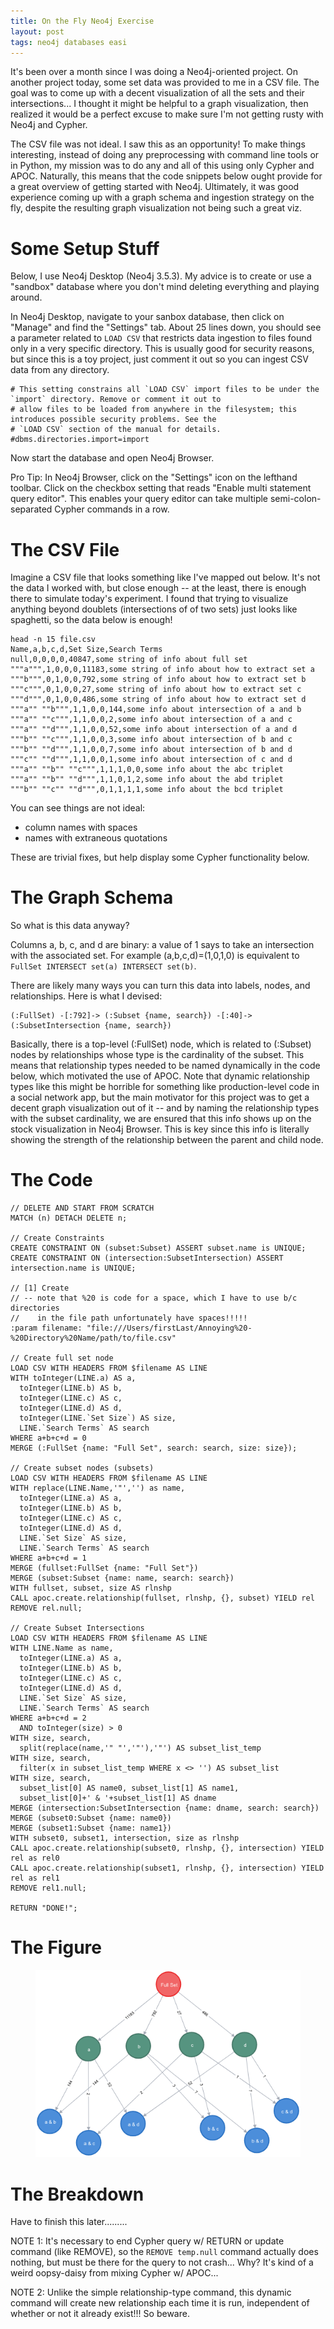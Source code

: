 ```yaml
---
title: On the Fly Neo4j Exercise
layout: post
tags: neo4j databases easi
---
```


It's been over a month since I was doing a Neo4j-oriented project.  On another project today, some set data 
was provided to me in a CSV file.  The goal was to come up with a decent visualization 
of all the sets and their intersections...  I thought it might be helpful to a graph visualization, then
realized it would be a perfect excuse to make sure I'm not getting rusty with Neo4j and Cypher.  


The CSV file was not ideal.  I saw this as an opportunity!  To make things interesting, 
instead of doing any preprocessing with command line tools or in Python,
my mission was to do any and all of this using only Cypher and APOC.  Naturally, this means that the code snippets
below ought provide for a great overview of getting started with Neo4j.   Ultimately, it was good 
experience coming up with a graph schema and ingestion strategy on the fly, despite the 
resulting graph visualization not being such a great viz.

Some Setup Stuff
==============================================

Below, I use Neo4j Desktop (Neo4j 3.5.3).  My advice is to create or use a "sandbox" database
where you don't mind deleting everything and playing around.

In Neo4j Desktop, navigate to your sanbox database, then click on "Manage" and find the 
"Settings" tab.  About 25 lines down, you should see a parameter related to `LOAD CSV` that
restricts data ingestion to files found only in a very specific directory.  This is usually
good for security reasons, but since this is a toy project, just comment it out so you can 
ingest CSV data from any directory.

```
# This setting constrains all `LOAD CSV` import files to be under the `import` directory. Remove or comment it out to
# allow files to be loaded from anywhere in the filesystem; this introduces possible security problems. See the
# `LOAD CSV` section of the manual for details.
#dbms.directories.import=import
```

Now start the database and open Neo4j Browser.

Pro Tip: In Neo4j Browser, click on the "Settings" icon on the lefthand toolbar.  Click on the checkbox setting
that reads "Enable multi statement query editor".  This enables your query editor can take multiple semi-colon-separated
Cypher commands in a row.


The CSV File
===================================================

Imagine a CSV file that looks something like I've mapped out below.  It's not the data I worked with, but
close enough -- at the least, there is enough there to simulate today's experiment.  I found that trying
to visualize anything beyond doublets (intersections of of two sets) just looks like spaghetti, so the 
data below is enough!


```
head -n 15 file.csv
Name,a,b,c,d,Set Size,Search Terms
null,0,0,0,0,40847,some string of info about full set
"""a""",1,0,0,0,11183,some string of info about how to extract set a
"""b""",0,1,0,0,792,some string of info about how to extract set b
"""c""",0,1,0,0,27,some string of info about how to extract set c
"""d""",0,1,0,0,486,some string of info about how to extract set d
"""a"" ""b""",1,1,0,0,144,some info about intersection of a and b
"""a"" ""c""",1,1,0,0,2,some info about intersection of a and c
"""a"" ""d""",1,1,0,0,52,some info about intersection of a and d
"""b"" ""c""",1,1,0,0,3,some info about intersection of b and c
"""b"" ""d""",1,1,0,0,7,some info about intersection of b and d
"""c"" ""d""",1,1,0,0,1,some info about intersection of c and d
"""a"" ""b"" ""c""",1,1,1,0,0,some info about the abc triplet
"""a"" ""b"" ""d""",1,1,0,1,2,some info about the abd triplet
"""b"" ""c"" ""d""",0,1,1,1,1,some info about the bcd triplet
```

You can see things are not ideal:
* column names with spaces
* names with extraneous quotations

These are trivial fixes, but help display some Cypher functionality below.

# The Graph Schema
So what is this data anyway?

Columns a, b, c, and d are binary: a value of 1 says to take an intersection with the
associated set.  For example (a,b,c,d)=(1,0,1,0) is equivalent to `FullSet INTERSECT set(a) INTERSECT set(b)`.

There are likely many ways you can turn this data into labels, nodes, and relationships.  Here
is what I devised:

```
(:FullSet) -[:792]-> (:Subset {name, search}) -[:40]-> (:SubsetIntersection {name, search})
```

Basically, there is a top-level (:FullSet) node, which is related to (:Subset) nodes by
relationships whose type is the cardinality of the subset.  This means that relationship types
needed to be named dynamically in the code below, which motivated the use of APOC.  Note that
dynamic relationship types like this might be horrible for something like production-level code in a 
social network app, but the main motivator for this project was to get a decent graph visualization
out of it -- and by naming the relationship types with the subset cardinality, we are ensured that
this info shows up on the stock visualization in Neo4j Browser.  This is key since this info
is literally showing the strength of the relationship between the parent and child node.


The Code 
=================================================

```cypher
// DELETE AND START FROM SCRATCH
MATCH (n) DETACH DELETE n;

// Create Constraints
CREATE CONSTRAINT ON (subset:Subset) ASSERT subset.name is UNIQUE;
CREATE CONSTRAINT ON (intersection:SubsetIntersection) ASSERT intersection.name is UNIQUE;

// [1] Create 
// -- note that %20 is code for a space, which I have to use b/c directories
//    in the file path unfortunately have spaces!!!!!
:param filename: "file:///Users/firstLast/Annoying%20-%20Directory%20Name/path/to/file.csv"

// Create full set node
LOAD CSV WITH HEADERS FROM $filename AS LINE 
WITH toInteger(LINE.a) AS a,
  toInteger(LINE.b) AS b,
  toInteger(LINE.c) AS c,
  toInteger(LINE.d) AS d,
  toInteger(LINE.`Set Size`) AS size,
  LINE.`Search Terms` AS search
WHERE a+b+c+d = 0
MERGE (:FullSet {name: "Full Set", search: search, size: size});

// Create subset nodes (subsets)
LOAD CSV WITH HEADERS FROM $filename AS LINE 
WITH replace(LINE.Name,'"','') as name,
  toInteger(LINE.a) AS a,
  toInteger(LINE.b) AS b,
  toInteger(LINE.c) AS c,
  toInteger(LINE.d) AS d,
  LINE.`Set Size` AS size,
  LINE.`Search Terms` AS search
WHERE a+b+c+d = 1
MERGE (fullset:FullSet {name: "Full Set"})
MERGE (subset:Subset {name: name, search: search})
WITH fullset, subset, size AS rlnshp
CALL apoc.create.relationship(fullset, rlnshp, {}, subset) YIELD rel
REMOVE rel.null; 

// Create Subset Intersections
LOAD CSV WITH HEADERS FROM $filename AS LINE 
WITH LINE.Name as name,
  toInteger(LINE.a) AS a,
  toInteger(LINE.b) AS b,
  toInteger(LINE.c) AS c,
  toInteger(LINE.d) AS d,
  LINE.`Set Size` AS size,
  LINE.`Search Terms` AS search
WHERE a+b+c+d = 2
  AND toInteger(size) > 0
WITH size, search, 
  split(replace(name,'" "','"'),'"') AS subset_list_temp
WITH size, search, 
  filter(x in subset_list_temp WHERE x <> '') AS subset_list 
WITH size, search, 
  subset_list[0] AS name0, subset_list[1] AS name1, 
  subset_list[0]+' & '+subset_list[1] AS dname
MERGE (intersection:SubsetIntersection {name: dname, search: search})
MERGE (subset0:Subset {name: name0})
MERGE (subset1:Subset {name: name1})
WITH subset0, subset1, intersection, size as rlnshp
CALL apoc.create.relationship(subset0, rlnshp, {}, intersection) YIELD rel as rel0
CALL apoc.create.relationship(subset1, rlnshp, {}, intersection) YIELD rel as rel1
REMOVE rel1.null; 

RETURN "DONE!";
```

The Figure
================================================

<figure>
  <img src="/images/venn_graph.png">
</figure>


The Breakdown
=================================================

Have to finish this later.........

NOTE 1:
It's necessary to end Cypher query w/ RETURN or update command (like REMOVE),
so the `REMOVE temp.null` command actually does nothing, but must be there
for the query to not crash... Why? It's kind of a weird oopsy-daisy from
mixing Cypher w/ APOC...


NOTE 2:
Unlike the simple relationship-type command, this dynamic command will
create new relationship each time it is run, independent of whether or not
it already exist!!! So beware.
